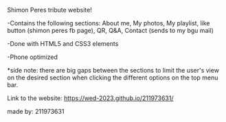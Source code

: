 Shimon Peres tribute website!

-Contains the following sections: About me, My photos, My playlist, like button (shimon peres fb page), QR, Q&A, Contact (sends to my bgu mail)


-Done with HTML5 and CSS3 elements


-Phone optimized

*side note: there are big gaps between the sections to limit the user's view on the desired section when clicking the different options on the top menu bar.


Link to the website: https://wed-2023.github.io/211973631/

made by: 211973631
